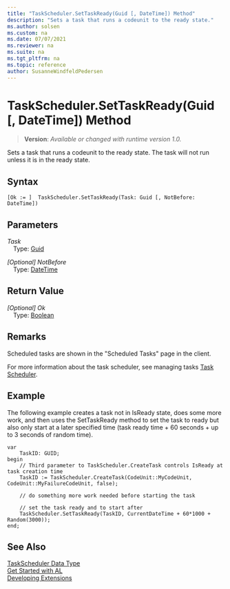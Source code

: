 ```yaml
---
title: "TaskScheduler.SetTaskReady(Guid [, DateTime]) Method"
description: "Sets a task that runs a codeunit to the ready state."
ms.author: solsen
ms.custom: na
ms.date: 07/07/2021
ms.reviewer: na
ms.suite: na
ms.tgt_pltfrm: na
ms.topic: reference
author: SusanneWindfeldPedersen
---
```

[//]: # (START>DO_NOT_EDIT)
[//]: # (IMPORTANT:Do not edit any of the content between here and the END>DO_NOT_EDIT.)
[//]: # (Any modifications should be made in the .xml files in the ModernDev repo.)
# TaskScheduler.SetTaskReady(Guid [, DateTime]) Method
> **Version**: _Available or changed with runtime version 1.0._

Sets a task that runs a codeunit to the ready state. The task will not run unless it is in the ready state.


## Syntax
```AL
[Ok := ]  TaskScheduler.SetTaskReady(Task: Guid [, NotBefore: DateTime])
```
## Parameters
*Task*  
&emsp;Type: [Guid](../guid/guid-data-type.md)  
  
*[Optional] NotBefore*  
&emsp;Type: [DateTime](../datetime/datetime-data-type.md)  
  


## Return Value
*[Optional] Ok*  
&emsp;Type: [Boolean](../boolean/boolean-data-type.md)  



[//]: # (IMPORTANT: END>DO_NOT_EDIT)

## Remarks  
Scheduled tasks are shown in the "Scheduled Tasks" page in the client. 

For more information about the task scheduler, see managing tasks [Task Scheduler](../../devenv-task-scheduler.md). 


## Example  
 The following example creates a task not in IsReady state, does some more work, and then uses the SetTaskReady method to set the task to ready but also only start at a later specified time (task ready time + 60 seconds + up to 3 seconds of random time).  
 
```al
var
    TaskID: GUID;
begin
    // Third parameter to TaskScheduler.CreateTask controls IsReady at task creation time
    TaskID := TaskScheduler.CreateTask(CodeUnit::MyCodeUnit, CodeUnit::MyFailureCodeUnit, false);  

    // do something more work needed before starting the task

    // set the task ready and to start after 
    TaskScheduler.SetTaskReady(TaskID, CurrentDateTime + 60*1000 + Random(3000));  
end;
```  

## See Also
[TaskScheduler Data Type](taskscheduler-data-type.md)  
[Get Started with AL](../../devenv-get-started.md)  
[Developing Extensions](../../devenv-dev-overview.md)